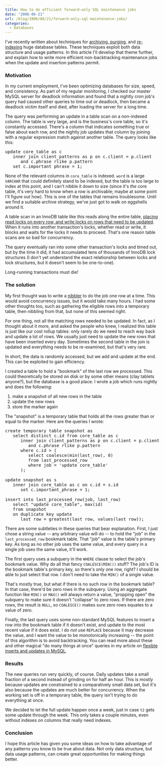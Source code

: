 ```yaml
---
title: How to do efficient forward-only SQL maintenance jobs
date: "2006-06-21"
url: /blog/2006/06/21/forward-only-sql-maintenance-jobs/
categories:
  - Databases
---
```

I've recently written about techniques for [archiving, purging](/blog/2006/05/02/how-to-write-efficient-archiving-and-purging-jobs-in-sql/), and [re-indexing](/blog/2006/06/14/how-to-re-index-a-large-database-table/) huge database tables. These techniques exploit both data structure and usage patterns. In this article I'll develop that theme further, and explain how to write more efficient non-backtracking maintenance jobs when the update and insertion patterns permit.

### Motivation

In my current employment, I've been optimizing databases for size, speed, and consistency. As part of my regular monitoring, I checked our master MySQL server for deadlock information and found that a nightly cron job's query had caused other queries to time out or deadlock, then became a deadlock victim itself and died, after loading the server for a long time.

The query was performing an update in a table scan on a non-indexed column. The table is very large, and is the business's core table, so it's constantly accessed. There's a column that indicates something true or false about each row, and the nightly job updates that column by joining with a regular expression match against another table. The query looks like this:

<pre>update core_table as c
   inner join client_patterns as p on c.client = p.client
      and c.phrase rlike p.pattern
   set c.important_phrase = 1;</pre>

None of the relevant columns in `core_table` is indexed. `word` is a large `VARCHAR` that could definitely stand to be indexed, but the table is too large to index at this point, and I can't nibble it down to size (since it's *the* core table, it's very hard to know when a row is archivable; maybe at some point I'll figure out how). This is one of the tables that remains troublesome. Until we find a suitable archive strategy, we've just got to walk on eggshells around it.

A table scan in an InnoDB table like this reads along the entire table, [placing read locks on every row, and write locks on rows that need to be updated](http://dev.mysql.com/doc/refman/5.0/en/innodb-transaction-model.html). When it runs into another transaction's locks, whether read or write, it blocks and waits for the locks it needs to proceed. That's one reason table scans are so bad for concurrency.

The query eventually ran into some other transaction's locks and timed out, but by the time it did, it had accumulated tens of thousands of InnoDB lock structures (I don't yet understand the exact relationship between locks and lock structures, but it doesn't seem to be one-to-one).

Long-running transactions must die!

### The solution

My first thought was to write a [nibbler](/blog/2006/05/02/how-to-write-efficient-archiving-and-purging-jobs-in-sql/) to do the job one row at a time. This would avoid concurrency issues, but it would take many hours. I had some other thoughts too, such as gathering the eligible rows into a temporary table, then nibbling from that, but none of this seemed right.

For one thing, not all the matching rows needed to be updated. In fact, as I thought about it more, and asked the people who knew, I realized this table is just like our cost rollup tables: only rarely do we need to reach way back and update a lot of rows. We usually just need to update the new rows that have been inserted every day. Sometimes the second table in the join is updated and everything needs to be re-examined, but that's very rare.

In short, the data is randomly accessed, but we add and update at the end. This can be exploited to gain efficiency.

I created a table to hold a "bookmark" of the last row we processed. This could theoretically be stored on disk or by some other means (clay tablets anyone?), but the database is a good place. I wrote a job which runs nightly and does the following:

1.  make a snapshot of all new rows in the table
2.  update the new rows
3.  store the marker again

The "snapshot" is a temporary table that holds all the rows greater than or equal to the marker. Here are the queries I wrote:

<pre>create temporary table snapshot as 
   select distinct c.id from core_table as c
      inner join client_patterns as p on c.client = p.client
         and c.phrase rlike p.pattern
      where c.id &gt; (
         select coalesce(min(last_row), 0)
         from last_processed_row
         where job = 'update core_table'
      );

update snapshot as s
   inner join core_table as c on c.id = s.id
      set c.important_phrase = 1;

insert into last_processed_row(job, last_row)
   select "update core_table", max(id)
   from snapshot
   on duplicate key update
      last_row = greatest(last_row, values(last_row));</pre>

There are some subtleties in these queries that bear explanation. First, I just chose a string value -- any arbitrary value will do -- to hold the "job" in the `last_processed_row` bookmark table. That "job" value is the table's primary key. As long as no other job uses the same value, and every query in a single job uses the same value, it'll work.

The first query uses a subquery in the `WHERE` clause to select the job's bookmark value. Why do all that fancy `COALESCE(MIN())` stuff? The job's ID is the bookmark table's primary key, so there's only one row, right? I should be able to just select that row. I don't need to take the `MIN()` of a single value.

That's mostly true, but what if there is no such row in the bookmark table? In that case, there'd be zero rows in the subquery. Using an aggregate function like `MIN()` or `MAX()` will always return a value, "propping open" the subquery to make sure it doesn't "collapse" to zero rows. If there are zero rows, the result is `NULL`, so `COALESCE()` makes sure zero rows equates to a value of zero.

Finally, the last query uses some non-standard MySQL features to insert a row into the bookmark table if it doesn't exist, and update to the most recent value if it does exist. I do *not* use `REPLACE` because it may decrease the value, and I want the value to be monotonically increasing -- the point of this algorithm is to avoid backtracking. You can read more about these and other magical "do many things at once" queries in my article on [flexible inserts and updates in MySQL](/blog/2006/02/21/flexible-insert-and-update-in-mysql/).

### Results

The new queries run very quickly, of course. Daily updates take a small fraction of a second instead of grinding on for half an hour. This is mostly because updates are constrained to a comparatively small data set, but it's also because the updates are much better for concurrency. When the working set is off in a temporary table, the query isn't trying to do everything at once.

We decided to let the full update happen once a week, just in case `t2` gets some update through the week. This only takes a couple minutes, even without indexes on columns that really need indexes.

### Conclusion

I hope this article has given you some ideas on how to take advantage of any patterns you know to be true about data. Not only data structure, but data usage patterns, can create great opportunities for making things better.


